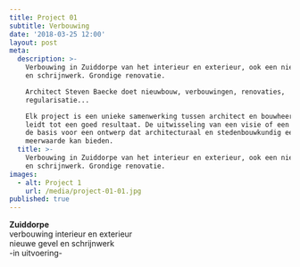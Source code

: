 ```yaml
---
title: Project 01
subtitle: Verbouwing
date: '2018-03-25 12:00'
layout: post
meta:
  description: >-
    Verbouwing in Zuiddorpe van het interieur en exterieur, ook een nieuwe gevel
    en schrijnwerk. Grondige renovatie.

    Architect Steven Baecke doet nieuwbouw, verbouwingen, renovaties,
    regularisatie...

    Elk project is een unieke samenwerking tussen architect en bouwheer, dat
    leidt tot een goed resultaat. De uitwisseling van een visie of een idee is
    de basis voor een ontwerp dat architecturaal en stedenbouwkundig een
    meerwaarde kan bieden. 
  title: >-
    Verbouwing in Zuiddorpe van het interieur en exterieur, ook een nieuwe gevel
    en schrijnwerk. Grondige renovatie.
images:
  - alt: Project 1
    url: /media/project-01-01.jpg
published: true
---
```

**Zuiddorpe**\
verbouwing interieur en exterieur\
nieuwe gevel en schrijnwerk\
-in uitvoering-
